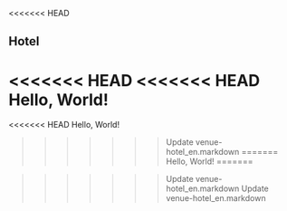 <<<<<<< HEAD
## Hotel

<<<<<<< HEAD
<<<<<<< HEAD
Hello, World!
=======
<<<<<<< HEAD
Hello, World!
>>>>>>> Update venue-hotel_en.markdown
=======
Hello, World!
=======

>>>>>>> Update venue-hotel_en.markdown
>>>>>>> Update venue-hotel_en.markdown
